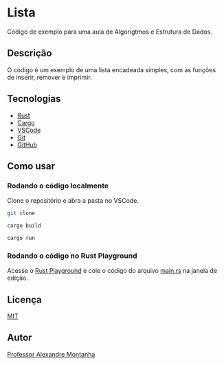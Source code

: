 # Lista

Código de exemplo para uma aula de Algorigtmos e Estrutura de Dados.

## Descrição

O código é um exemplo de uma lista encadeada simples, com as funções de inserir, remover e imprimir.

## Tecnologias

- [Rust](https://www.rust-lang.org/)
- [Cargo](https://doc.rust-lang.org/cargo/)
- [VSCode](https://code.visualstudio.com/)
- [Git](https://git-scm.com/)
- [GitHub](https://github.com/)

## Como usar

### Rodando o código localmente

Clone o repositório e abra a pasta no VSCode.

```bash
git clone
```

```rust
cargo build
```

```rust
cargo run
```

### Rodando o código no Rust Playground

Acesse o [Rust Playground](https://play.rust-lang.org/) e cole o código do arquivo [main.rs](https://github.com/alexmontanha/lista/blob/master/src/main.rs) na janela de edição.

## Licença

[MIT](https://choosealicense.com/licenses/mit/)


## Autor

[Professor Alexandre Montanha](https://www.linkedin.com/in/professor-montanha/)

